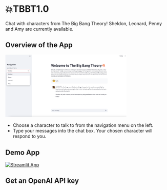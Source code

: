 # 💥TBBT1.0
Chat with characters from The Big Bang Theory! Sheldon, Leonard, Penny and Amy are currently available.

## Overview of the App

<img src="app.png" width="75%">

-  Choose a character to talk to from the navigation menu on the left.
-  Type your messages into the chat box. Your chosen character will respond to you.

## Demo App

[![Streamlit App](https://static.streamlit.io/badges/streamlit_badge_black_white.svg)](https://talktotbbt10.streamlit.app/)

## Get an OpenAI API key
